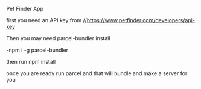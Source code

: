 Pet Finder App 

first you need an API key from //https://www.petfinder.com/developers/api-key

Then you may need parcel-bundler install 

-npm i -g parcel-bundler

then run npm install 

once you are ready run parcel and that will bundle and make a server for you

